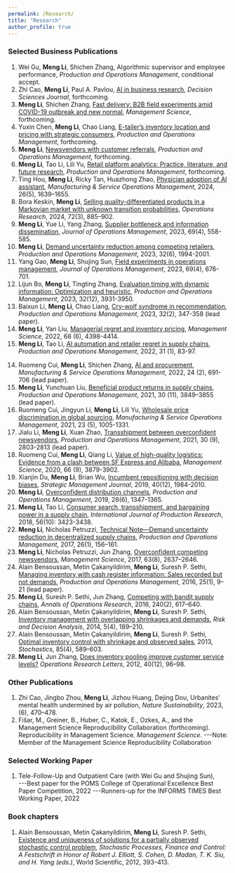 ```yaml
---
permalink: /Research/
title: "Research"
author_profile: true
---
```


### Selected Business Publications

  1. Wei Gu, <b>Meng Li</b>, Shichen Zhang, Algorithmic supervisor and employee performance, <i>Production and Operations Management</i>, conditional accept.
  2. Zhi Cao, <b>Meng Li</b>, Paul A. Pavlou, [AI in business research](https://papers.ssrn.com/sol3/papers.cfm?abstract_id=4897619), <i>Decision Sciences Journal</i>, forthcoming. 
  3. <b>Meng Li</b>, Shichen Zhang, [Fast delivery: B2B field experiments amid COVID-19 outbreak and new normal](https://papers.ssrn.com/sol3/papers.cfm?abstract_id=3815400), <i>Management Science</i>, forthcoming. 
  4. Yuxin Chen, <b>Meng Li</b>, Chao Liang, [E-tailer’s inventory location and pricing with strategic consumers](https://papers.ssrn.com/sol3/papers.cfm?abstract_id=3455905), <i>Production and Operations Management</i>, forthcoming.
  5.  <b>Meng Li</b>, [Newsvendors with customer referrals](https://onlinelibrary.wiley.com/doi/abs/10.1111/poms.13807), <i>Production and Operations Management</i>, forthcoming.
  6.  <b>Meng Li</b>, Tao Li, Lili Yu, [Retail platform analytics: Practice, literature, and future research](https://papers.ssrn.com/sol3/papers.cfm?abstract_id=3395606), <i>Production and Operations Management</i>, forthcoming.
  7. Ting Hou, <b>Meng Li</b>, Ricky Tan, Huazhong Zhao,    [Physician adoption of AI assistant](https://papers.ssrn.com/sol3/papers.cfm?abstract_id=4432784), <i>Manufacturing & Service Operations Management</i>, 2024, 26(5), 1639–1655. 
  8.  Bora Keskin, <b>Meng Li</b>, [Selling quality-differentiated products in a Markovian market with unknown transition probabilities](https://papers.ssrn.com/sol3/papers.cfm?abstract_id=3526568), <i>Operations Research</i>, 2024, 72(3), 885–902.  
  9.  <b>Meng Li</b>, Yue Li, Yang Zhang, [Supplier bottleneck and information dissemination](https://onlinelibrary.wiley.com/doi/abs/10.1002/joom.1239), <i>Journal of Operations Management</i>, 2023, 69(4), 558-585.
  10.   <b>Meng Li</b>, [Demand uncertainty reduction among competing retailers](https://onlinelibrary.wiley.com/doi/abs/10.1111/poms.13954), <i>Production and Operations Management</i>, 2023, 32(6), 1994-2001.
  11.   Yang Gao, <b>Meng Li</b>, Shujing Sun, [Field experiments in operations management](https://onlinelibrary.wiley.com/doi/abs/10.1002/joom.1240), <i>Journal of Operations Management</i>, 2023, 69(4), 676-701.
 12.  Lijun Bo, <b>Meng Li</b>, Tingting Zhang, [Evaluation timing with dynamic information: Optimization and heuristic](https://papers.ssrn.com/sol3/papers.cfm?abstract_id=2820437), <i>Production and Operations Management</i>, 2023, 32(12), 3931-3950. 
 13. Baixun Li, <b>Meng Li</b>, Chao Liang, [Cry-wolf syndrome in recommendation](https://onlinelibrary.wiley.com/doi/abs/10.1111/poms.13878), <i>Production and Operations Management</i>, 2023, 32(2), 347-358 (lead paper).
 14. <b>Meng Li</b>, Yan Liu, [Managerial regret and inventory pricing](https://papers.ssrn.com/sol3/papers.cfm?abstract_id=3726966), <i>Management Science</i>, 2022, 68 (6), 4398-4414.
 15. <b>Meng Li</b>, Tao Li, [AI automation and retailer regret in supply chains](https://onlinelibrary.wiley.com/doi/pdf/10.1111/poms.13498), <i>Production and Operations Management</i>, 2022, 31 (1), 83-97.
<!--   8. <a href="https://xdwong.github.io/files/AI and Procurement.pdf"><img src="https://img.shields.io/badge/Download-blue.svg" alt="Download"></a> -->
 14. Ruomeng Cui, <b>Meng Li</b>, Shichen Zhang, [AI and procurement](https://pubsonline.informs.org/doi/abs/10.1287/msom.2021.0989), <i>Manufacturing & Service Operations Management</i>, 2022, 24 (2), 691-706 (lead paper). 
 15. <b>Meng Li</b>, Yunchuan Liu, [Beneficial product returns in supply chains](https://onlinelibrary.wiley.com/doi/pdf/10.1111/poms.13519), <i>Production and Operations Management</i>, 2021, 30 (11), 3849–3855 (lead paper).
 16. Ruomeng Cui, Jingyun Li, <b>Meng Li</b>, Lili Yu, [Wholesale price discrimination in global sourcing](https://pubsonline.informs.org/doi/abs/10.1287/msom.2019.0862), <i>Manufacturing & Service Operations Management</i>, 2021, 23 (5), 1005-1331.
 17. Jialu Li, <b>Meng Li</b>, Xuan Zhao, [Transshipment between overconfident newsvendors](https://onlinelibrary.wiley.com/doi/pdf/10.1111/poms.13424), <i>Production and Operations Management</i>, 2021, 30 (9), 2803-2813 (lead paper).
 18. Ruomeng Cui, <b>Meng Li</b>, Qiang Li, [Value of high-quality logistics: Evidence from a clash between SF Express and Alibaba](https://pubsonline.informs.org/doi/abs/10.1287/mnsc.2019.3411), <i>Management Science</i>, 2020, 66 (9), 3879-3902.
 19. Xianjin Du, <b>Meng Li</b>, Brian Wu, [Incumbent repositioning with decision biases](https://onlinelibrary.wiley.com/doi/pdf/10.1002/smj.3047), <i>Strategic Management Journal</i>, 2019, 40(12), 1984-2010.
 20. <b>Meng Li</b>, [Overconfident distribution channels](https://onlinelibrary.wiley.com/doi/pdf/10.1111/poms.12981), <i>Production and Operations Management</i>, 2019, 28(6), 1347-1365.
 21. <b>Meng Li</b>, Tao Li, [Consumer search, transshipment, and bargaining power in a supply chain](https://www.tandfonline.com/doi/pdf/10.1080/00207543.2017.1326644), <i>International Journal of Production Research</i>, 2018, 56(10): 3423-3438.
 22. <b>Meng Li</b>, Nicholas Petruzzi, [Technical Note—Demand uncertainty reduction in decentralized supply chains](https://onlinelibrary.wiley.com/doi/pdf/10.1111/poms.12626), <i>Production and Operations Management</i>, 2017, 26(1), 156–161.
 23. <b>Meng Li</b>, Nicholas Petruzzi, Jun Zhang, [Overconfident competing newsvendors](https://pubsonline.informs.org/doi/abs/10.1287/mnsc.2016.2469), <i>Management Science</i>, 2017, 63(8), 2637–2646.
 24. Alain Bensoussan, Metin Çakanyildirim, <b>Meng Li</b>, Suresh P. Sethi, [Managing inventory with cash register information: Sales recorded but not demands](https://onlinelibrary.wiley.com/doi/pdf/10.1111/poms.12511), <i>Production and Operations Management</i>, 2016, 25(1), 9–21 (lead paper).
 25. <b>Meng Li</b>, Suresh P. Sethi, Jun Zhang, [Competing with bandit supply chains](https://link.springer.com/article/10.1007/s10479-014-1632-4), <i>Annals of Operations Research</i>, 2016, 240(2), 617–640.
 26. Alain Bensoussan, Metin Çakanyildirim, <b>Meng Li</b>, Suresh P. Sethi, [Inventory management with overlapping shrinkages and demands](https://content.iospress.com/articles/risk-and-decision-analysis/rda110), <i>Risk and Decision Analysis</i>, 2014, 5(4), 189–210. 
 27. Alain Bensoussan, Metin Çakanyildirim, <b>Meng Li</b>, Suresh P. Sethi, [Optimal inventory control with shrinkage and observed sales](https://www.tandfonline.com/doi/pdf/10.1080/17442508.2013.802091), 2013, <i>Stochastics</i>, 85(4), 589–603.  
 28. <b>Meng Li</b>, Jun Zhang, [Does inventory pooling improve customer service levels?](https://www.sciencedirect.com/science/article/abs/pii/S0167637711001398) <i>Operations Research Letters</i>, 2012, 40(12), 96–98. 

  <!--20. Tieming Liu, <b>Meng Li</b>, [Structural flexibility indices with shrinking capacities in cross production](https://www.tandfonline.com/doi/pdf/10.1080/00207543.2010.537386), <i>International Journal of Production Research</i>, 2012, 50(2), 393–407.-->

### Other Publications

   1. Zhi Cao, Jingbo Zhou, <b>Meng Li</b>, Jizhou Huang, Dejing Dou, Urbanites’ mental health undermined by air pollution, <i>Nature Sustainability</i>, 2023, (6), 470–478.
   2. Fišar, M., Greiner, B., Huber, C., Katok, E., Ozkes, A., and the Management Science Reproducibility Collaboration (forthcoming). Reproducibility in Management Science. <i>Management Science</i>. ---Note: Member of the Management Science Reproducibility Collaboration

### Selected Working Paper

 
   
  1.  Tele-Follow-Up and Outpatient Care (with Wei Gu and Shujing Sun), 
  <br> ---Best paper for the POMS College of Operational Excellence Best Paper Competition, 2022
       ---Runners-up for the INFORMS TIMES Best Working Paper, 2022<br> 



  
   <!-- 4. <b>Meng Li</b>, Shichen Zhang, Algorithm aversion in distribution channels-->


  <!-- 4. Lijun Bo, <b>Meng Li</b>, Tingting Zhang, Evaluation Timing with Dynamic Information: Optimization and Heuristic, <i>Production and Operations Management</i> (invited for second review; first-round decision: Major Revision).-->

  <!--5. Wei Gu, <b>Meng Li</b>, Shichen Zhang, [AI supervisor and worker performance](https://papers.ssrn.com/sol3/papers.cfm?abstract_id=3968005), <i>Production and Operations Management</i> (invited for second review; first-round decision: Major Revision).-->
  
  <!--6. <b>Meng Li</b>, Shujing Sun, Field experiment in operations management, (invited by <i>Journal of Operations Management</i>).-->


### Book chapters

  1. Alain Bensoussan, Metin Çakanyildirim, <b>Meng Li</b>, Suresh P. Sethi, [Existence and uniqueness of solutions for a partially observed stochastic control problem](https://www.worldscientific.com/doi/pdf/10.1142/9789814383318_0017), <i>Stochastic Processes, Finance and Control: A Festschrift in Honor of Robert J. Elliott, S. Cohen, D. Madan, T. K. Siu, and H. Yang (eds.)</i>, World Scientific, 2012, 393–413. 
